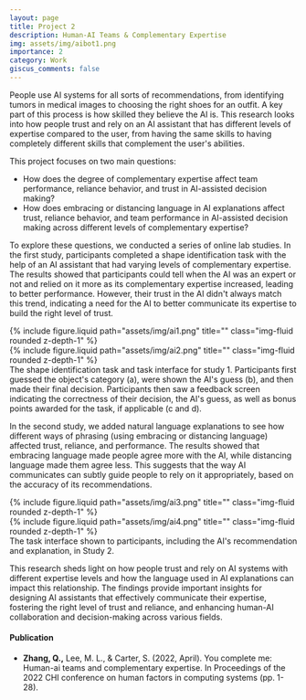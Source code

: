 ```yaml
---
layout: page
title: Project 2 
description: Human-AI Teams & Complementary Expertise
img: assets/img/aibot1.png
importance: 2
category: Work
giscus_comments: false
---
```


People use AI systems for all sorts of recommendations, from identifying tumors in medical images to choosing the right shoes for an outfit. A key part of this process is how skilled they believe the AI is. This research looks into how people trust and rely on an AI assistant that has different levels of expertise compared to the user, from having the same skills to having completely different skills that complement the user's abilities.

This project focuses on two main questions: 
- How does the degree of complementary expertise affect team performance, reliance behavior, and trust in AI-assisted decision making?
- How does embracing or distancing language in AI explanations affect trust, reliance behavior, and team performance in AI-assisted decision making across different levels of complementary expertise?

To explore these questions, we conducted a series of online lab studies. In the first study, participants completed a shape identification task with the help of an AI assistant that had varying levels of complementary expertise. The results showed that participants could tell when the AI was an expert or not and relied on it more as its complementary expertise increased, leading to better performance. However, their trust in the AI didn't always match this trend, indicating a need for the AI to better communicate its expertise to build the right level of trust.

<div class="row justify-content-sm-center">
    <div class="col-sm-6 mt-3 mt-md-0">
        {% include figure.liquid path="assets/img/ai1.png" title="" class="img-fluid rounded z-depth-1" %}
    </div>
    <div class="col-sm-6 mt-5 mt-md-0">
        {% include figure.liquid path="assets/img/ai2.png" title="" class="img-fluid rounded z-depth-1" %}
    </div>
</div>
<div class="caption">
The shape identification task and task interface for study 1. Participants first guessed the object's category (a), were shown the AI's guess (b), and then made their final decision. Participants then saw a feedback screen indicating the correctness of their decision, the AI's guess, as well as bonus points awarded for the task, if applicable (c and d).
</div>

In the second study, we added natural language explanations to see how different ways of phrasing (using embracing or distancing language) affected trust, reliance, and performance. The results showed that embracing language made people agree more with the AI, while distancing language made them agree less. This suggests that the way AI communicates can subtly guide people to rely on it appropriately, based on the accuracy of its recommendations.

<div class="row justify-content-sm-center">
    <div class="col-sm-6 mt-3 mt-md-0">
        {% include figure.liquid path="assets/img/ai3.png" title="" class="img-fluid rounded z-depth-1" %}
    </div>
    <div class="col-sm-6 mt-5 mt-md-0">
        {% include figure.liquid path="assets/img/ai4.png" title="" class="img-fluid rounded z-depth-1" %}
    </div>
</div>
<div class="caption">
    The task interface shown to participants, including the AI's recommendation and explanation, in Study 2.
</div>

This research sheds light on how people trust and rely on AI systems with different expertise levels and how the language used in AI explanations can impact this relationship. The findings provide important insights for designing AI assistants that effectively communicate their expertise, fostering the right level of trust and reliance, and enhancing human-AI collaboration and decision-making across various fields.

#### Publication
- **Zhang, Q.,** Lee, M. L., & Carter, S. (2022, April). You complete me: Human-ai teams and complementary expertise. In Proceedings of the 2022 CHI conference on human factors in computing systems (pp. 1-28).

